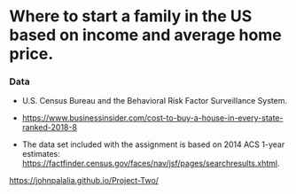 # Where to start a family in the US based on income and average home price.

### Data 
* U.S. Census Bureau and the Behavioral Risk Factor Surveillance System.
* https://www.businessinsider.com/cost-to-buy-a-house-in-every-state-ranked-2018-8

* The data set included with the assignment is based on 2014 ACS 1-year estimates: https://factfinder.census.gov/faces/nav/jsf/pages/searchresults.xhtml.


https://johnpalalia.github.io/Project-Two/
